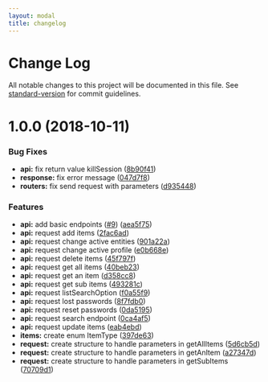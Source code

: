 ```yaml
---
layout: modal
title: changelog
---
```

# Change Log

All notable changes to this project will be documented in this file. See [standard-version](https://github.com/conventional-changelog/standard-version) for commit guidelines.

<a name="1.0.0"></a>
# 1.0.0 (2018-10-11)


### Bug Fixes

* **api:** fix return value killSession ([8b90f41](https://github.com/glpi-project/swift-library-glpi/commit/8b90f41))
* **response:** fix error message ([047d7f8](https://github.com/glpi-project/swift-library-glpi/commit/047d7f8))
* **routers:** fix send request with parameters ([d935448](https://github.com/glpi-project/swift-library-glpi/commit/d935448))


### Features

* **api:** add basic endpoints ([#9](https://github.com/glpi-project/swift-library-glpi/issues/9)) ([aea5f75](https://github.com/glpi-project/swift-library-glpi/commit/aea5f75))
* **api:** request add items ([2fac6ad](https://github.com/glpi-project/swift-library-glpi/commit/2fac6ad))
* **api:** request change active entities ([901a22a](https://github.com/glpi-project/swift-library-glpi/commit/901a22a))
* **api:** request change active profile ([e0b668e](https://github.com/glpi-project/swift-library-glpi/commit/e0b668e))
* **api:** request delete items ([45f797f](https://github.com/glpi-project/swift-library-glpi/commit/45f797f))
* **api:** request get all items ([40beb23](https://github.com/glpi-project/swift-library-glpi/commit/40beb23))
* **api:** request get an item ([d358cc8](https://github.com/glpi-project/swift-library-glpi/commit/d358cc8))
* **api:** request get sub items ([493281c](https://github.com/glpi-project/swift-library-glpi/commit/493281c))
* **api:** request listSearchOption ([f0a55f9](https://github.com/glpi-project/swift-library-glpi/commit/f0a55f9))
* **api:** request lost passwords ([8f7fdb0](https://github.com/glpi-project/swift-library-glpi/commit/8f7fdb0))
* **api:** request reset passwords ([0da5195](https://github.com/glpi-project/swift-library-glpi/commit/0da5195))
* **api:** request search endpoint ([0ca4af5](https://github.com/glpi-project/swift-library-glpi/commit/0ca4af5))
* **api:** request update items ([eab4ebd](https://github.com/glpi-project/swift-library-glpi/commit/eab4ebd))
* **items:** create enum ItemType ([397de63](https://github.com/glpi-project/swift-library-glpi/commit/397de63))
* **request:** create structure to handle parameters in getAllItems ([5d6cb5d](https://github.com/glpi-project/swift-library-glpi/commit/5d6cb5d))
* **request:** create structure to handle parameters in getAnItem ([a27347d](https://github.com/glpi-project/swift-library-glpi/commit/a27347d))
* **request:** create structure to handle parameters in getSubItems ([70709d1](https://github.com/glpi-project/swift-library-glpi/commit/70709d1))

